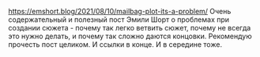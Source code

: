 https://emshort.blog/2021/08/10/mailbag-plot-its-a-problem/
Очень содержательный и полезный пост Эмили Шорт о проблемах при создании сюжета - почему так легко ветвить сюжет, почему не всегда это нужно делать, и почему так сложно даются концовки.
Рекомендую прочесть пост целиком. И ссылки в конце. И в середине тоже.